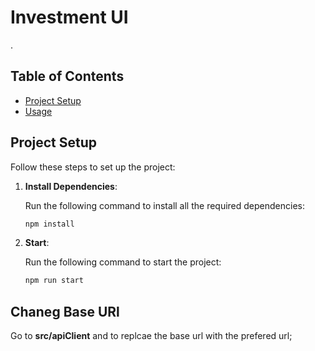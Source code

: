 # Investment UI

.

## Table of Contents

- [Project Setup](#project-setup)
- [Usage](#usage)


## Project Setup

Follow these steps to set up the project:

1. **Install Dependencies**:
   
   Run the following command to install all the required dependencies:

   ```bash
   npm install

2. **Start**:

   Run the following command to start the project:

   ```bash
   npm run start

## Chaneg Base URl

   Go to **src/apiClient** and to replcae the base url with the prefered url;




   





